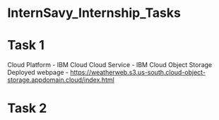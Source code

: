 # InternSavy_Internship_Tasks


# Task 1

Cloud Platform - IBM Cloud
Cloud Service - IBM Cloud Object Storage
Deployed webpage - https://weatherweb.s3.us-south.cloud-object-storage.appdomain.cloud/index.html

# Task 2
